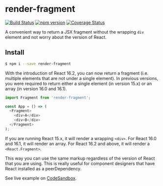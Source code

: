 # render-fragment

[![Build Status](https://travis-ci.org/donavon/render-fragment.svg?branch=master)](https://travis-ci.org/donavon/render-fragment)
[![npm version](https://img.shields.io/npm/v/render-fragment.svg)](https://www.npmjs.com/package/render-fragment)
[![Coverage Status](https://coveralls.io/repos/github/donavon/render-fragment/badge.svg?branch=master)](https://coveralls.io/github/donavon/render-fragment?branch=master)

A convenient way to return a JSX fragment without the wrapping `div`
element and not worry about the version of React.

## Install
```bash
$ npm i --save render-fragment
```

With the introduction of React 16.2, you can now return a fragment
(i.e. multiple elements that are not under a single element).
In previous versions, you were required to return either a 
single element (in version 15.x)
or an array (in version 16.0 and 16.1).

```js
import Fragment from 'render-fragment';

const App = () => (
  <Fragment>
    <div>A</div>
    <div>B</div>
  </Fragment>
);
```

If you are running React 15.x, it will render a wrapping `<div>`. 
For React 16.0 and 16.1, it will render an array. 
For React 16.2 and above, it will render a `<React.Fragment>`.

This way you can use the same markup regardless of the version
of React that you are using.
This is really useful for component designers that have React
installed as a peerDependency.

See live example on [CodeSandbox](https://codesandbox.io/s/xp55rmrz8w).
